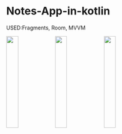 # Notes-App-in-kotlin
USED:Fragments, Room, MVVM


<img src="https://user-images.githubusercontent.com/111049118/193455273-caf3c468-6ff4-4eed-a379-71fcb7efb77c.png" width=25% height=25%>

<img src="https://user-images.githubusercontent.com/111049118/193455286-1ef11c5d-c954-424d-8196-fba523b74f07.png" width=25% height=25%>

<img src="https://user-images.githubusercontent.com/111049118/193455284-61a6d578-0670-4235-90b6-ccd205848c7f.png" width=25% height=25%>


